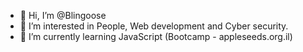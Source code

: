 - 👋 Hi, I’m @Blingoose
- 👀 I’m interested in People, Web development and Cyber security.
- 🌱 I’m currently learning JavaScript (Bootcamp - appleseeds.org.il)


<!---
Blingoose/Blingoose is a ✨ special ✨ repository because its `README.md` (this file) appears on your GitHub profile.
You can click the Preview link to take a look at your changes.
--->
